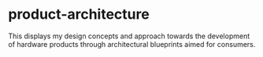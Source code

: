 # product-architecture
This displays my design concepts and approach towards the development of hardware products through architectural blueprints aimed for consumers.
